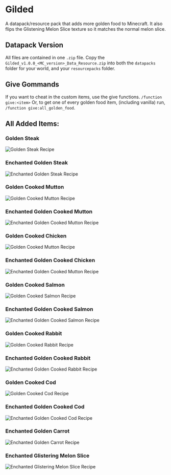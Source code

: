 # Gilded
A datapack/resource pack that adds more golden food to Minecraft. It also flips the Glistening Melon Slice texture so it matches the normal melon slice.


## Datapack Version
All files are contained in one `.zip` file. Copy the `Gilded_v1.0.0_<MC_version>_Data_Resource.zip` into both the `datapacks` folder for your world, and your `resourcepacks` folder.

## Give Gommands
If you want to cheat in the custom items, use the give functions. `/function give:<item>` Or, to get one of every golden food item, (including vanilla) run, `/function give:all_golden_food`.
## All Added Items:
### Golden Steak
![Golden Steak Recipe](https://cdn.modrinth.com/data/jc0Q0auS/images/c3c4f508740fff0723a293f57bff3afd834bb8cf.png)


### Enchanted Golden Steak
![Enchanted Golden Steak Recipe](https://cdn.modrinth.com/data/jc0Q0auS/images/391030b68d032c6c6a485274f0215ccfdcd38eca.png)




### Golden Cooked Mutton
![Golden Cooked Mutton Recipe](https://cdn.modrinth.com/data/jc0Q0auS/images/1f79d716536743fadf9d0d2d752da2c8f27990fa.png)


### Enchanted Golden Cooked Mutton
![Enchanted Golden Cooked Mutton Recipe](https://cdn.modrinth.com/data/jc0Q0auS/images/75d804518e47df65aa49e0958534f4189ecc021d.png)




### Golden Cooked Chicken
![Golden Cooked Mutton Recipe](https://cdn.modrinth.com/data/jc0Q0auS/images/a47123ed3fdea0a2b698b08c673f0611afc339b4.png)


### Enchanted Golden Cooked Chicken
![Enchanted Golden Cooked Mutton Recipe](https://cdn.modrinth.com/data/jc0Q0auS/images/8442d2eed479c2e3c712d48c5c75e0a9a44e9a4c.png)




### Golden Cooked Salmon
![Golden Cooked Salmon Recipe](https://cdn.modrinth.com/data/jc0Q0auS/images/e8aaa943a86d3f7192e2149dce45836415cbe769.png)


### Enchanted Golden Cooked Salmon
![Enchanted Golden Cooked Salmon Recipe](https://cdn.modrinth.com/data/jc0Q0auS/images/7cb9e6f41733a4422b0defa3fbc32aa06fac4374.png)




### Golden Cooked Rabbit
![Golden Cooked Rabbit Recipe](https://cdn.modrinth.com/data/jc0Q0auS/images/c1f0f1978b6991aeadae21a2d60be94bbdc0787e.png)


### Enchanted Golden Cooked Rabbit
![Enchanted Golden Cooked Rabbit Recipe](https://cdn.modrinth.com/data/jc0Q0auS/images/db19311a7dfeb850af5f166a7b55a1508a0f5b49.png)




### Golden Cooked Cod
![Golden Cooked Cod Recipe](https://cdn.modrinth.com/data/jc0Q0auS/images/2c88136cfeea5fe023fe73e1a1633d93e807fbf8.png)


### Enchanted Golden Cooked Cod
![Enchanted Golden Cooked Cod Recipe](https://cdn.modrinth.com/data/jc0Q0auS/images/4a13f07b3de48a21ce3ed6945390de65ce11d960.png)




### Enchanted Golden Carrot
![Enchanted Golden Carrot Recipe](https://cdn.modrinth.com/data/jc0Q0auS/images/a10ff8af8b7e692becf3ff7a965517961c3b88a7.png)




### Enchanted Glistering Melon Slice
![Enchanted Glistering Melon Slice Recipe](https://cdn.modrinth.com/data/jc0Q0auS/images/fa720c63f2f4ad998e61ec1c256e1183d594e6c9.png)